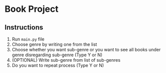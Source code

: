 # Book Project

## Instructions

1. Run `main.py` file
2. Choose genre by writing one from the list
3. Choose whether you want sub-genre or you want to see all books under genre disregarding sub-genre (Type Y or N)
4. (OPTIONAL) Write sub-genre from list of sub-genres
5. Do you want to repeat process (Type Y or N)
